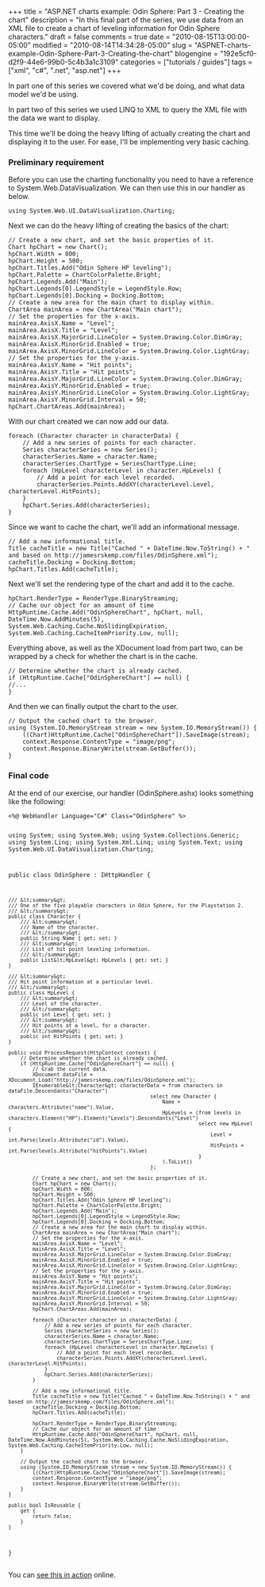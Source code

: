 +++
title = "ASP.NET charts example: Odin Sphere: Part 3 - Creating the chart"
description = "In this final part of the series, we use data from an XML file to create a chart of leveling information for Odin Sphere characters."
draft = false
comments = true
date = "2010-08-15T13:00:00-05:00"
modified = "2010-08-14T14:34:28-05:00"
slug = "ASPNET-charts-example-Odin-Sphere-Part-3-Creating-the-chart"
blogengine = "192e5cf0-d2f9-44e6-99b0-5c4b3a1c3109"
categories = ["tutorials / guides"]
tags = ["xml", "c#", ".net", "asp.net"]
+++

<p>In part one of this series we covered what we'd be doing, and what data model we'd be using.</p>
<p>In part two of this series we used LINQ to XML to query the XML file with the data we want to display.</p>
<p>This time we'll be doing the heavy lifting of actually creating the chart and displaying it to the user. For ease, I'll be implementing very basic caching.</p>
<h3>Preliminary requirement</h3>
<p>Before you can use the charting functionality you need to have a reference to System.Web.DataVisualization. We can then use this in our handler as below.</p>
<pre class="code"><code class="csharp">using System.Web.UI.DataVisualization.Charting;</code></pre>
<p>Next we can do the heavy lifting of creating the basics of the chart:</p>
<pre class="code"><code class="csharp">// Create a new chart, and set the basic properties of it.
Chart hpChart = new Chart();
hpChart.Width = 800;
hpChart.Height = 500;
hpChart.Titles.Add("Odin Sphere HP leveling");
hpChart.Palette = ChartColorPalette.Bright;
hpChart.Legends.Add("Main");
hpChart.Legends[0].LegendStyle = LegendStyle.Row;
hpChart.Legends[0].Docking = Docking.Bottom;
// Create a new area for the main chart to display within.
ChartArea mainArea = new ChartArea("Main chart");
// Set the properties for the x-axis.
mainArea.AxisX.Name = "Level";
mainArea.AxisX.Title = "Level";
mainArea.AxisX.MajorGrid.LineColor = System.Drawing.Color.DimGray;
mainArea.AxisX.MinorGrid.Enabled = true;
mainArea.AxisX.MinorGrid.LineColor = System.Drawing.Color.LightGray;
// Set the properties for the y-axis.
mainArea.AxisY.Name = "Hit points";
mainArea.AxisY.Title = "Hit points";
mainArea.AxisY.MajorGrid.LineColor = System.Drawing.Color.DimGray;
mainArea.AxisY.MinorGrid.Enabled = true;
mainArea.AxisY.MinorGrid.LineColor = System.Drawing.Color.LightGray;
mainArea.AxisY.MinorGrid.Interval = 50;
hpChart.ChartAreas.Add(mainArea);</code></pre>
<p>With our chart created we can now add our data.</p>
<pre class="code"><code class="csharp">foreach (Character character in characterData) {
	// Add a new series of points for each character.
	Series characterSeries = new Series();
	characterSeries.Name = character.Name;
	characterSeries.ChartType = SeriesChartType.Line;
	foreach (HpLevel characterLevel in character.HpLevels) {
		// Add a point for each level recorded.
		characterSeries.Points.AddXY(characterLevel.Level, characterLevel.HitPoints);
	}
	hpChart.Series.Add(characterSeries);
}</code></pre>
<p>Since we want to cache the chart, we'll add an informational message.</p>
<pre class="code"><code class="csharp">// Add a new informational title.
Title cacheTitle = new Title("Cached " + DateTime.Now.ToString() + " and based on http://jamesrskemp.com/files/OdinSphere.xml");
cacheTitle.Docking = Docking.Bottom;
hpChart.Titles.Add(cacheTitle);</code></pre>
<p>Next we'll set the rendering type of the chart and add it to the cache.</p>
<pre class="code"><code class="csharp">hpChart.RenderType = RenderType.BinaryStreaming;
// Cache our object for an amount of time
HttpRuntime.Cache.Add("OdinSphereChart", hpChart, null, DateTime.Now.AddMinutes(5), System.Web.Caching.Cache.NoSlidingExpiration, System.Web.Caching.CacheItemPriority.Low, null);</code></pre>
<p>Everything above, as well as the XDocument load from part two, can be wrapped by a check for whether the chart is in the cache.</p>
<pre class="code"><code class="csharp">// Determine whether the chart is already cached.
if (HttpRuntime.Cache["OdinSphereChart"] == null) {
//...
}</code></pre>
<p>And then we can finally output the chart to the user.</p>
<pre class="code"><code class="csharp">// Output the cached chart to the browser.
using (System.IO.MemoryStream stream = new System.IO.MemoryStream()) {
	((Chart)HttpRuntime.Cache["OdinSphereChart"]).SaveImage(stream);
	context.Response.ContentType = "image/png";
	context.Response.BinaryWrite(stream.GetBuffer());
}</code></pre>
<h3>Final code</h3>
<p>At the end of our exercise, our handler (OdinSphere.ashx) looks something like the following:</p>
<pre class="code"><code class="csharp">&lt;%@ WebHandler Language="C#" Class="OdinSphere" %&gt;

using System;
using System.Web;
using System.Collections.Generic;
using System.Linq;
using System.Xml.Linq;
using System.Text;
using System.Web.UI.DataVisualization.Charting;

public class OdinSphere : IHttpHandler {

	/// &lt;summary&gt;
	/// One of the five playable characters in Odin Sphere, for the Playstation 2.
	/// &lt;/summary&gt;
	public class Character {
		/// &lt;summary&gt;
		/// Name of the character.
		/// &lt;/summary&gt;
		public String Name { get; set; }
		/// &lt;summary&gt;
		/// List of hit point leveling information.
		/// &lt;/summary&gt;
		public List&lt;HpLevel&gt; HpLevels { get; set; }
	}

	/// &lt;summary&gt;
	/// Hit point information at a particular level.
	/// &lt;/summary&gt;
	public class HpLevel {
		/// &lt;summary&gt;
		/// Level of the character.
		/// &lt;/summary&gt;
		public int Level { get; set; }
		/// &lt;summary&gt;
		/// Hit points at a level, for a character.
		/// &lt;/summary&gt;
		public int HitPoints { get; set; }
	}

	public void ProcessRequest(HttpContext context) {
		// Determine whether the chart is already cached.
		if (HttpRuntime.Cache["OdinSphereChart"] == null) {
			// Grab the current data.
			XDocument dataFile = XDocument.Load("http://jamesrskemp.com/files/OdinSphere.xml");
			IEnumerable&lt;Character&gt; characterData = from characters in dataFile.Descendants("Character")
												   select new Character {
													   Name = characters.Attribute("name").Value,
													   HpLevels = (from levels in characters.Element("HP").Element("Levels").Descendants("Level")
																   select new HpLevel {
																	   Level = int.Parse(levels.Attribute("id").Value),
																	   HitPoints = int.Parse(levels.Attribute("hitPoints").Value)
																   }
													   ).ToList()
												   };

			// Create a new chart, and set the basic properties of it.
			Chart hpChart = new Chart();
			hpChart.Width = 800;
			hpChart.Height = 500;
			hpChart.Titles.Add("Odin Sphere HP leveling");
			hpChart.Palette = ChartColorPalette.Bright;
			hpChart.Legends.Add("Main");
			hpChart.Legends[0].LegendStyle = LegendStyle.Row;
			hpChart.Legends[0].Docking = Docking.Bottom;
			// Create a new area for the main chart to display within.
			ChartArea mainArea = new ChartArea("Main chart");
			// Set the properties for the x-axis.
			mainArea.AxisX.Name = "Level";
			mainArea.AxisX.Title = "Level";
			mainArea.AxisX.MajorGrid.LineColor = System.Drawing.Color.DimGray;
			mainArea.AxisX.MinorGrid.Enabled = true;
			mainArea.AxisX.MinorGrid.LineColor = System.Drawing.Color.LightGray;
			// Set the properties for the y-axis.
			mainArea.AxisY.Name = "Hit points";
			mainArea.AxisY.Title = "Hit points";
			mainArea.AxisY.MajorGrid.LineColor = System.Drawing.Color.DimGray;
			mainArea.AxisY.MinorGrid.Enabled = true;
			mainArea.AxisY.MinorGrid.LineColor = System.Drawing.Color.LightGray;
			mainArea.AxisY.MinorGrid.Interval = 50;
			hpChart.ChartAreas.Add(mainArea);

			foreach (Character character in characterData) {
				// Add a new series of points for each character.
				Series characterSeries = new Series();
				characterSeries.Name = character.Name;
				characterSeries.ChartType = SeriesChartType.Line;
				foreach (HpLevel characterLevel in character.HpLevels) {
					// Add a point for each level recorded.
					characterSeries.Points.AddXY(characterLevel.Level, characterLevel.HitPoints);
				}
				hpChart.Series.Add(characterSeries);
			}

			// Add a new informational title.
			Title cacheTitle = new Title("Cached " + DateTime.Now.ToString() + " and based on http://jamesrskemp.com/files/OdinSphere.xml");
			cacheTitle.Docking = Docking.Bottom;
			hpChart.Titles.Add(cacheTitle);
			
			hpChart.RenderType = RenderType.BinaryStreaming;
			// Cache our object for an amount of time
			HttpRuntime.Cache.Add("OdinSphereChart", hpChart, null, DateTime.Now.AddMinutes(5), System.Web.Caching.Cache.NoSlidingExpiration, System.Web.Caching.CacheItemPriority.Low, null);
		}

		// Output the cached chart to the browser.
		using (System.IO.MemoryStream stream = new System.IO.MemoryStream()) {
			((Chart)HttpRuntime.Cache["OdinSphereChart"]).SaveImage(stream);
			context.Response.ContentType = "image/png";
			context.Response.BinaryWrite(stream.GetBuffer());
		}
	}
 
    public bool IsReusable {
        get {
            return false;
        }
    }
}</code></pre>
<p>You can <a rel="external download" href="http://jamesrskemp.com/testing/OdinSphere.ashx">see this in action</a> online.</p>
